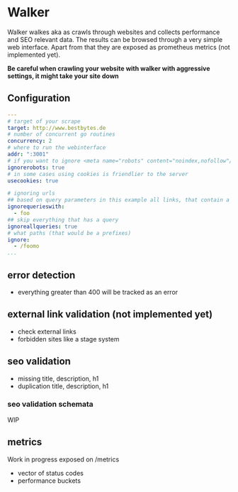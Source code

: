 # Walker

Walker walkes aka as crawls through websites and collects performance and SEO relevant data. The results can be browsed through a very simple web interface. Apart from that they are exposed as prometheus metrics (not implemented yet).

**Be careful when crawling your website with walker with aggressive settings, it might take your site down**

## Configuration

```yaml
---
# target of your scrape
target: http://www.bestbytes.de
# number of concurrent go routines
concurrency: 2
# where to run the webinterface
addr: ":3001"
# if you want to ignore <meta name="robots" content="noindex,nofollow"/>
ignorerobots: true
# in some cases using cookies is friendlier to the server
usecookies: true

# ignoring urls
## based on query parameters in this example all links, that contain a queryparameter foo
ignorequerieswith:
  - foo
## skip everything that has a query
ignoreallqueries: true
# what paths (that would be a prefixes)
ignore:
  - /foomo
...
```

## error detection

- everything greater than 400 will be tracked as an error

## external link validation (not implemented yet)

- check external links
- forbidden sites like a stage system 

## seo validation

- missing title, description, h1
- duplication title, description, h1

### seo validation schemata

WIP

## metrics

Work in progress exposed on /metrics

- vector of status codes
- performance buckets